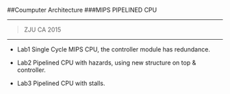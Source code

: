 ##Coumputer Architecture 
###MIPS PIPELINED CPU

-----

> ZJU CA 2015 

-----

* Lab1 Single Cycle MIPS CPU, the controller module has redundance.

* Lab2 Pipelined CPU with hazards, using new structure on top & controller.

* Lab3 Pipelined CPU with stalls. 

